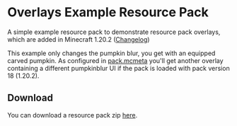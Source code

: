 # Overlays Example Resource Pack
A simple example resource pack to demonstrate resource pack overlays, which are added in Minecraft 1.20.2 ([Changelog](https://www.minecraft.net/de-de/article/minecraft-java-edition-1-20-2))

This example only changes the pumpkin blur, you get with an equipped carved pumpkin. As configured in [pack.mcmeta](pack.mcmeta) you'll get another overlay containing a different pumpkinblur UI if the pack is loaded with pack version 18 (1.20.2).

## Download

You can download a resource pack zip [here](https://github.com/MrKinau/resource-pack-overlays-example/releases).